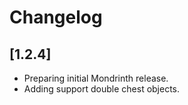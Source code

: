 # Changelog

## [1.2.4]

- Preparing initial Mondrinth release.
- Adding support double chest objects.
